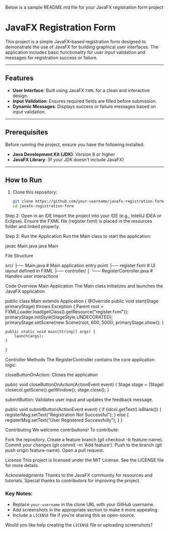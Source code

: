 Below is a sample README.md file for your JavaFX registration form project
# JavaFX Registration Form

This project is a simple JavaFX-based registration form designed to demonstrate the use of JavaFX for building graphical user interfaces. The application includes basic functionality for user input validation and messages for registration success or failure.

---

## Features

- **User Interface**: Built using JavaFX `FXML` for a clean and interactive design.
- **Input Validation**: Ensures required fields are filled before submission.
- **Dynamic Messages**: Displays success or failure messages based on input validation.

---

## Prerequisites

Before running the project, ensure you have the following installed:

- **Java Development Kit (JDK)**: Version 8 or higher
- **JavaFX Library**: (If your JDK doesn't include JavaFX)

---

## How to Run

1. Clone this repository:
   ```bash
   git clone https://github.com/your-username/javafx-registration-form.git
   cd javafx-registration-form

Step 2: Open in an IDE
Import the project into your IDE (e.g., IntelliJ IDEA or Eclipse).
Ensure the FXML file (register.fxml) is placed in the resources folder and linked properly.

Step 3: Run the Application
Run the Main class to start the application:

javac Main.java
java Main

File Structure

src/
├── Main.java             # Main application entry point
├── register.fxml         # UI layout defined in FXML
├── controller/
│   └── RegisterController.java # Handles user interactions

Code Overview
Main Application
The Main class initializes and launches the JavaFX application

public class Main extends Application {
    @Override
    public void start(Stage primaryStage) throws Exception {
        Parent root = FXMLLoader.load(getClass().getResource("register.fxml"));
        primaryStage.initStyle(StageStyle.UNDECORATED);
        primaryStage.setScene(new Scene(root, 600, 500));
        primaryStage.show();
    }

    public static void main(String[] args) {
        launch(args);
    }
}

Controller Methods
The RegisterController contains the core application logic:

closeButtonOnAction: Closes the application

public void closeButtonOnAction(ActionEvent event) {
    Stage stage = (Stage) closecol.getScene().getWindow();
    stage.close();
}

submitButton: Validates user input and updates the feedback message.

public void submitButton(ActionEvent event) {
    if (idcol.getText().isBlank()) {
        registerMsg.setText("Registration Not Successful");
    } else {
        registerMsg.setText("User Registered Successfully");
    }
}

Contributing
We welcome contributions! To contribute:

Fork the repository.
Create a feature branch (git checkout -b feature-name).
Commit your changes (git commit -m 'Add feature').
Push to the branch (git push origin feature-name).
Open a pull request.

License
This project is licensed under the MIT License. See the LICENSE file for more details

Acknowledgments
Thanks to the JavaFX community for resources and tutorials.
Special thanks to contributors for improving the project.


### Key Notes:  
- Replace `your-username` in the clone URL with your GitHub username.  
- Add screenshots in the appropriate section to make it more appealing.  
- Include a `LICENSE` file if you're sharing this as open-source.  

Would you like help creating the `LICENSE` file or uploading screenshots?

